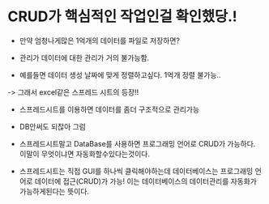 # CRUD가 핵심적인 작업인걸 확인했당.!

- 만약 엄청나게많은 1억개의 데이터를 파일로 저장하면?

- 관리가 데이터에 대한 관리가 거의 불가능함.
- 예를들면 데이터 생성 날짜에 맞게 정렬하고싶다. 1억개 정렬 불가능..

-> 그래서 excel같은 스프레드 시트의 등장!!

- 스프레드시트를 이용하면 데이터를 좀더 구조적으로 관리가능

- DB안써도 되잖아 그럼

- 스프레드시트말고 DataBase를 사용하면 프로그래밍 언어로 CRUD가 가능하다. 이말이 무엇이냐면 자동화할수있다는것이다.

- 스프레드시트는 직접 GUI를 하나씩 클릭해야하는데 데이터베이스는 프로그래밍 언어로 데이터에 접근(CRUD)가 가능! 이는 데이터베이스의 데이터관리를 자동화가 가능하게된다는 뜻이다.
